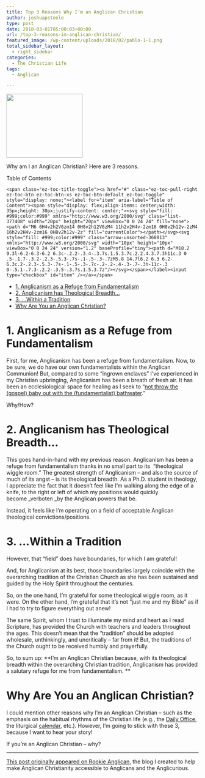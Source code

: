 ```yaml
---
title: Top 3 Reasons Why I’m an Anglican Christian
author: joshuapsteele
type: post
date: 2018-03-01T05:00:03+00:00
url: /top-3-reasons-im-anglican-christian/
featured_image: /wp-content/uploads/2018/02/pablo-1-1.png
total_sidebar_layout:
  - right_sidebar
categories:
  - The Christian Life
tags:
  - Anglican

---
```

[<img decoding="async" loading="lazy" class="aligncenter wp-image-5122 size-thumbnail" src="http://anglicanpastor.com/wp-content/uploads/2017/01/RA-Logo-Black-Transparent-Background-200x167.png" alt="" width="200" height="167" />][1]

Why am I an Anglican Christian? Here are 3 reasons.

<div id="ez-toc-container" class="ez-toc-v2_0_37 counter-hierarchy ez-toc-counter ez-toc-grey ez-toc-container-direction">
  <div class="ez-toc-title-container">
    <p class="ez-toc-title">
      Table of Contents
    </p>
    
    <span class="ez-toc-title-toggle"><a href="#" class="ez-toc-pull-right ez-toc-btn ez-toc-btn-xs ez-toc-btn-default ez-toc-toggle" style="display: none;"><label for="item" aria-label="Table of Content"><span style="display: flex;align-items: center;width: 35px;height: 30px;justify-content: center;"><svg style="fill: #999;color:#999" xmlns="http://www.w3.org/2000/svg" class="list-377408" width="20px" height="20px" viewBox="0 0 24 24" fill="none"><path d="M6 6H4v2h2V6zm14 0H8v2h12V6zM4 11h2v2H4v-2zm16 0H8v2h12v-2zM4 16h2v2H4v-2zm16 0H8v2h12v-2z" fill="currentColor"></path></svg><svg style="fill: #999;color:#999" class="arrow-unsorted-368013" xmlns="http://www.w3.org/2000/svg" width="10px" height="10px" viewBox="0 0 24 24" version="1.2" baseProfile="tiny"><path d="M18.2 9.3l-6.2-6.3-6.2 6.3c-.2.2-.3.4-.3.7s.1.5.3.7c.2.2.4.3.7.3h11c.3 0 .5-.1.7-.3.2-.2.3-.5.3-.7s-.1-.5-.3-.7zM5.8 14.7l6.2 6.3 6.2-6.3c.2-.2.3-.5.3-.7s-.1-.5-.3-.7c-.2-.2-.4-.3-.7-.3h-11c-.3 0-.5.1-.7.3-.2.2-.3.5-.3.7s.1.5.3.7z"/></svg></span></label><input type="checkbox" id="item" /></a></span>
  </div><nav>
  
  <ul class='ez-toc-list ez-toc-list-level-1' >
    <li class='ez-toc-page-1 ez-toc-heading-level-1'>
      <a class="ez-toc-link ez-toc-heading-1" href="https://joshuapsteele.com/top-3-reasons-im-anglican-christian/#1_Anglicanism_as_a_Refuge_from_Fundamentalism" title="1. Anglicanism as a Refuge from Fundamentalism">1. Anglicanism as a Refuge from Fundamentalism</a>
    </li>
    <li class='ez-toc-page-1 ez-toc-heading-level-1'>
      <a class="ez-toc-link ez-toc-heading-2" href="https://joshuapsteele.com/top-3-reasons-im-anglican-christian/#2_Anglicanism_has_Theological_Breadth%E2%80%A6" title="2. Anglicanism has Theological Breadth&#8230;">2. Anglicanism has Theological Breadth&#8230;</a>
    </li>
    <li class='ez-toc-page-1 ez-toc-heading-level-1'>
      <a class="ez-toc-link ez-toc-heading-3" href="https://joshuapsteele.com/top-3-reasons-im-anglican-christian/#3_%E2%80%A6Within_a_Tradition" title="3. &#8230;Within a Tradition">3. &#8230;Within a Tradition</a>
    </li>
    <li class='ez-toc-page-1 ez-toc-heading-level-1'>
      <a class="ez-toc-link ez-toc-heading-4" href="https://joshuapsteele.com/top-3-reasons-im-anglican-christian/#Why_Are_You_an_Anglican_Christian" title="Why Are You an Anglican Christian?">Why Are You an Anglican Christian?</a>
    </li>
  </ul></nav>
</div>

# <span class="ez-toc-section" id="1_Anglicanism_as_a_Refuge_from_Fundamentalism"></span>1. Anglicanism as a Refuge from Fundamentalism<span class="ez-toc-section-end"></span>

First, for me, Anglicanism has been a refuge from fundamentalism. Now, to be sure, we do have our own fundamentalists within the Anglican Communion! But, compared to some &#8220;ingrown enclaves&#8221; I&#8217;ve experienced in my Christian upbringing, Anglicanism has been a breath of fresh air. It has been an ecclesiological space for healing as I seek to &#8220;[not throw the (gospel) baby out with the (fundamentalist) bathwater][2].&#8221;

Why/How?

# <span class="ez-toc-section" id="2_Anglicanism_has_Theological_Breadth%E2%80%A6"></span>2. Anglicanism has Theological Breadth&#8230;<span class="ez-toc-section-end"></span>

This goes hand-in-hand with my previous reason. Anglicanism has been a refuge from fundamentalism thanks in no small part to its  &#8220;theological wiggle room.&#8221; The greatest strength of Anglicanism &#8211; and also the source of much of its angst &#8211; is its theological breadth. As a Ph.D. student in theology, I appreciate the fact that it doesn&#8217;t feel like I&#8217;m walking along the edge of a knife, to the right or left of which my positions would quickly become _verboten _by the Anglican powers that be.

Instead, it feels like I&#8217;m operating on a field of acceptable Anglican theological convictions/positions.

# <span class="ez-toc-section" id="3_%E2%80%A6Within_a_Tradition"></span>3. &#8230;Within a Tradition<span class="ez-toc-section-end"></span>

However, that &#8220;field&#8221; does have boundaries, for which I am grateful!

And, for Anglicanism at its best, those boundaries largely coincide with the overarching tradition of the Christian Church as she has been sustained and guided by the Holy Spirit throughout the centuries.

So, on the one hand, I&#8217;m grateful for some theological wiggle room, as it were. On the other hand, I&#8217;m grateful that it&#8217;s not &#8220;just me and my Bible&#8221; as if I had to try to figure everything out anew!

The same Spirit, whom I trust to illuminate my mind and heart as I read Scripture, has provided the Church with teachers and leaders throughout the ages. This doesn&#8217;t mean that the &#8220;tradition&#8221; should be adopted wholesale, unthinkingly, and uncritically &#8211; far from it! But, the traditions of the Church ought to be received humbly and prayerfully.

So, to sum up: **I&#8217;m an Anglican Christian because, with its theological breadth within the overarching Christian tradition, Anglicanism has provided a salutary refuge for me from fundamentalism. **

# <span class="ez-toc-section" id="Why_Are_You_an_Anglican_Christian"></span>Why Are You an Anglican Christian?<span class="ez-toc-section-end"></span>

I could mention other reasons why I&#8217;m an Anglican Christian &#8211; such as the emphasis on the habitual rhythms of the Christian life (e.g., the [Daily Office][3], the liturgical [calendar][4], etc.). However, I&#8217;m going to stick with these 3, because I want to hear your story!

If you&#8217;re an Anglican Christian &#8211; why?

* * *

<a href="http://anglicanpastor.com/top-3-reasons-why-im-an-anglican-christian/" target="_blank" rel="noopener">This post originally appeared on Rookie Anglican</a>, the blog I created to help make Anglican Christianity accessible to Anglicans and the Anglicurious.

 [1]: http://anglicanpastor.com/rookieanglican/
 [2]: http://www.patheos.com/blogs/rogereolson/2012/08/on-not-throwing-the-baby-out-with-the-bathwater-a-message-for-abused-ex-fundamentalists/
 [3]: http://anglicanpastor.com/dailyofficebooklet/
 [4]: http://anglicanpastor.com/what-time-is-it-an-overview-of-the-church-calendar-and-liturgical-year/